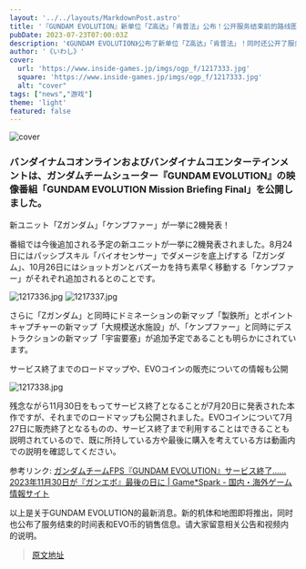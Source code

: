```yaml
---
layout: '../../layouts/MarkdownPost.astro'
title: '『GUNDAM EVOLUTION』新单位「Z高达」「肯普法」公布！公开服务结束前的路线图'
pubDate: 2023-07-23T07:00:03Z
description: '《GUNDAM EVOLUTION》公布了新单位「Z高达」「肯普法」！同时还公开了服务结束前的路线图。'
author: '《いわし》'
cover:
  url: 'https://www.inside-games.jp/imgs/ogp_f/1217333.jpg'
  square: 'https://www.inside-games.jp/imgs/ogp_f/1217333.jpg'
  alt: "cover"
tags: ["news","游戏"]
theme: 'light'
featured: false
---
```


![cover](https://www.inside-games.jp/imgs/ogp_f/1217333.jpg)

### バンダイナムコオンラインおよびバンダイナムコエンターテインメントは、ガンダムチームシューター『GUNDAM EVOLUTION』の映像番組「GUNDAM EVOLUTION Mission Briefing Final」を公開しました。

新ユニット「Zガンダム」「ケンプファー」が一挙に2機発表！

番組では今後追加される予定の新ユニットが一挙に2機発表されました。8月24日にはパッシブスキル「バイオセンサー」でダメージを底上げする「Zガンダム」、10月26日にはショットガンとバズーカを持ち素早く移動する「ケンプファー」がそれぞれ追加されるとのことです。

![1217336.jpg](https://www.inside-games.jp/imgs/zoom/1217336.jpg)
![1217337.jpg](https://www.inside-games.jp/imgs/zoom/1217337.jpg)

さらに「Zガンダム」と同時にドミネーションの新マップ「製鉄所」とポイントキャプチャーの新マップ「大規模送水施設」が、「ケンプファー」と同時にデストラクションの新マップ「宇宙要塞」が追加予定であることも明らかにされています。

サービス終了までのロードマップや、EVOコインの販売についての情報も公開

![1217338.jpg](https://www.inside-games.jp/imgs/zoom/1217338.jpg)

残念ながら11月30日をもってサービス終了となることが7月20日に発表された本作ですが、それまでのロードマップも公開されました。EVOコインについて7月27日に販売終了となるものの、サービス終了まで利用することはできることも説明されているので、既に所持している方や最後に購入を考えている方は動画内での説明を確認してください。

参考リンク: [ガンダムチームFPS『GUNDAM EVOLUTION』サービス終了……2023年11月30日が『ガンエボ』最後の日に | Game*Spark - 国内・海外ゲーム情報サイト](https://www.gamespark.jp/article/2023/07/20/132221.html)

以上是关于GUNDAM EVOLUTION的最新消息。新的机体和地图即将推出，同时也公布了服务结束的时间表和EVO币的销售信息。请大家留意相关公告和视频内的说明。

>[原文地址](https://www.inside-games.jp/article/2023/07/23/147348.html)  